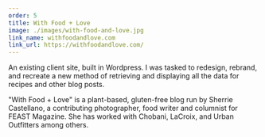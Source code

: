 ```yaml
---
order: 5
title: With Food + Love
image: ./images/with-food-and-love.jpg
link_name: withfoodandlove.com
link_url: https://withfoodandlove.com/
---
```


<p>
An existing client site, built in Wordpress. I was tasked to redesign, rebrand, and recreate a new method of retrieving and displaying all the data for recipes and other blog posts.
</p>

<p>
"With Food + Love" is a plant-based, gluten-free blog run by Sherrie Castellano, a contributing photographer, food writer and columnist for FEAST Magazine. She has worked with Chobani, LaCroix, and Urban Outfitters among others.
</p>
